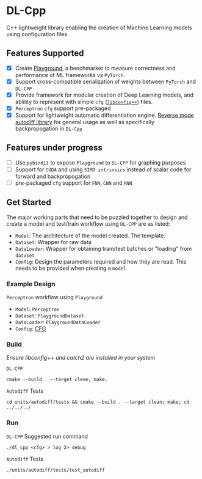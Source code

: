 # DL-Cpp

C++ lightweight library enabling the creation of Machine Learning models using configuration files

## Features Supported
- [x] Create [Playground](./playground), a benchmarker to measure correctness and performance of ML frameworks vs `PyTorch`.
- [x] Support cross-compatible serialization of weights between `PyTorch` and `DL-CPP`
- [x] Provide framework for modular creation of Deep Learning models, and ablility to represent with simple `cfg` ([`libconfig++`](https://github.com/hyperrealm/libconfig)) files.
- [x] `Perceptron` `cfg` support pre-packaged
- [x] Support for lightweight automatic differentiation engine. [Reverse mode autodiff library](./units/autodiff) for general usage as well as specifically backpropogation in `DL-Cpp`

## Features under progress
- [ ] Use `pybind11` to expose `Playground` to `DL-CPP` for graphing purposes
- [ ] Support for `CUDA` and using `SIMD intrinsics` instead of scalar code for forward and backpropogation
- [ ] pre-packaged `cfg` support for `FNN`, `CNN` and `RNN`

## Get Started

The major working parts that need to be puzzled together to design and create a model and test/train workflow using `DL-CPP` are as listed:

- `Model`: The architecture of the model created. The template.
- `Dataset`: Wrapper for raw data
- `DataLoader`: Wrapper for obtaining train/test batches or "loading" from `dataset`
- `Config`: Design the parameters required and how they are read. This needs to be provided when creating a `model`

### Example Design
`Perceptron` workflow using `Playground`

- `Model`: `Perceptron`
- `Dataset`: `PlaygroundDataset`
- `DataLoader`: `PlaygroundDataLoader`
- `Config`: [CFG](/config/perceptron/perceptron_scalar.cfg)

### Build

*Ensure libconfig++ and catch2 are installed in your system*

`DL-CPP`
```
cmake --build . --target clean; make;
```

`Autodiff` Tests
```
cd units/autodiff/tests && cmake --build . --target clean; make; cd ../../../
```

### Run
`DL-CPP` Suggested run command
```
./dl_cpp <cfg> > log 2> debug
```

`Autodiff` Tests
```
./units/autodiff/tests/test_autodiff
```
